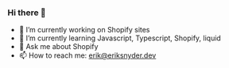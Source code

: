 ### Hi there 👋

- 🔭 I’m currently working on Shopify sites
- 🌱 I’m currently learning Javascript, Typescript, Shopify, liquid
- 💬 Ask me about Shopify
- 📫 How to reach me: erik@eriksnyder.dev

